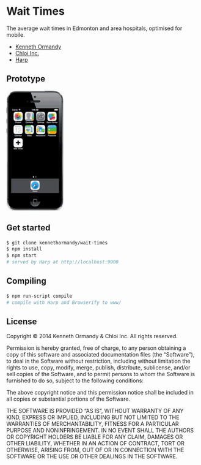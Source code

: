 # Wait Times

The average wait times in Edmonton and area hospitals, optimised for mobile.

- [Kenneth Ormandy](http://kennethormandy.com)
- [Chloi Inc.](http://chloi.io)
- [Harp](http://harpjs.com)

## Prototype

![](img/prototype.gif)

## Get started

```sh
$ git clone kennethormandy/wait-times
$ npm install
$ npm start
# served by Harp at http://localhost:9000
```

## Compiling

```sh
$ npm run-script compile
# compile with Harp and Browserify to www/
```

## License

Copyright © 2014 Kenneth Ormandy & Chloi Inc. All rights reserved.

Permission is hereby granted, free of charge, to any person obtaining a copy of this software and associated documentation files (the “Software”), to deal in the Software without restriction, including without limitation the rights to use, copy, modify, merge, publish, distribute, sublicense, and/or sell copies of the Software, and to permit persons to whom the Software is furnished to do so, subject to the following conditions:

The above copyright notice and this permission notice shall be included in all copies or substantial portions of the Software.

THE SOFTWARE IS PROVIDED “AS IS”, WITHOUT WARRANTY OF ANY KIND, EXPRESS OR IMPLIED, INCLUDING BUT NOT LIMITED TO THE WARRANTIES OF MERCHANTABILITY, FITNESS FOR A PARTICULAR PURPOSE AND NONINFRINGEMENT. IN NO EVENT SHALL THE AUTHORS OR COPYRIGHT HOLDERS BE LIABLE FOR ANY CLAIM, DAMAGES OR OTHER LIABILITY, WHETHER IN AN ACTION OF CONTRACT, TORT OR OTHERWISE, ARISING FROM, OUT OF OR IN CONNECTION WITH THE SOFTWARE OR THE USE OR OTHER DEALINGS IN THE SOFTWARE.
